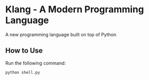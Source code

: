 # Klang - A Modern Programming Language

A new programming language built on top of Python

## How to Use

Run the following command:

```
python shell.py
```
